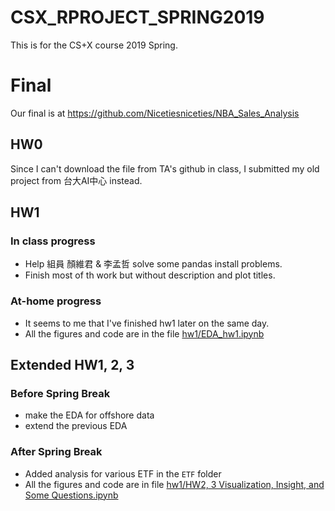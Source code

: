 # CSX_RPROJECT_SPRING2019
This is for the CS+X course 2019 Spring.
# Final
Our final is at https://github.com/Nicetiesniceties/NBA_Sales_Analysis
## HW0
Since I can't download the file from TA's github in class, I submitted my old project from 台大AI中心 instead.
## HW1
### In class progress
- Help 組員 顏維君 & 李孟哲 solve some pandas install problems.
- Finish most of th work but without description and plot titles.
### At-home progress
- It seems to me that I've finished hw1 later on the same day.
- All the figures and code are in the file [hw1/EDA_hw1.ipynb](./hw1/EDA_hw1.ipynb)

## Extended HW1, 2, 3

### Before Spring Break

- make the EDA for offshore data
- extend the previous EDA

### After Spring Break

- Added analysis for various ETF in the `ETF` folder
- All the figures and code are in file [hw1/HW2, 3 Visualization, Insight, and Some Questions.ipynb](https://github.com/Nicetiesniceties/CSX_RPROJECT_SPRING2019/blob/master/hw1/HW2%2C%203%20Visualization%2C%20Insight%2C%20and%20Some%20Questions.ipynb)
